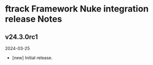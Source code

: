 # ftrack Framework Nuke integration release Notes

## v24.3.0rc1
2024-03-25

* [new] Initial release.
